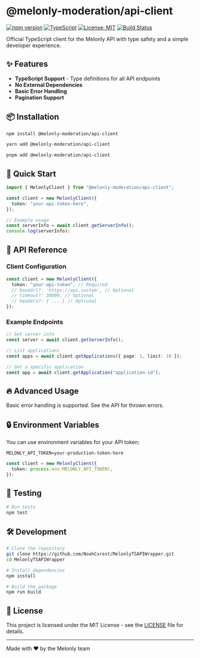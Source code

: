 # @melonly-moderation/api-client

[![npm version](https://badge.fury.io/js/%40melonly%2Fapi-client.svg)](https://badge.fury.io/js/%40melonly%2Fapi-client)
[![TypeScript](https://img.shields.io/badge/%3C%2F%3E-TypeScript-%230074c1.svg)](http://www.typescriptlang.org/)
[![License: MIT](https://img.shields.io/badge/License-MIT-yellow.svg)](https://opensource.org/licenses/MIT)
[![Build Status](https://github.com/NoahCxrest/MelonlyTSAPIWrapper/workflows/CI/badge.svg)](https://github.com/NoahCxrest/MelonlyTSAPIWrapper/actions)

Official TypeScript client for the Melonly API with type safety and a simple developer experience.

## ✨ Features

- **TypeScript Support** - Type definitions for all API endpoints
- **No External Dependencies**
- **Basic Error Handling**
- **Pagination Support**

## 📦 Installation

```bash
npm install @melonly-moderation/api-client
```

```bash
yarn add @melonly-moderation/api-client
```

```bash
pnpm add @melonly-moderation/api-client
```

## 🚀 Quick Start

```typescript
import { MelonlyClient } from "@melonly-moderation/api-client";

const client = new MelonlyClient({
  token: "your-api-token-here",
});

// Example usage
const serverInfo = await client.getServerInfo();
console.log(serverInfo);
```

## 📖 API Reference

### Client Configuration

```typescript
const client = new MelonlyClient({
  token: "your-api-token", // Required
  // baseUrl?: 'https://api.custom', // Optional
  // timeout?: 30000, // Optional
  // headers?: { ... } // Optional
});
```

### Example Endpoints

```typescript
// Get server info
const server = await client.getServerInfo();

// List applications
const apps = await client.getApplications({ page: 1, limit: 10 });

// Get a specific application
const app = await client.getApplication("application-id");
```

## 🔥 Advanced Usage

Basic error handling is supported. See the API for thrown errors.

## 🔒 Environment Variables

You can use environment variables for your API token:

```env
MELONLY_API_TOKEN=your-production-token-here
```

```typescript
const client = new MelonlyClient({
  token: process.env.MELONLY_API_TOKEN!,
});
```

## 🧪 Testing

```bash
# Run tests
npm test
```

## 🛠️ Development

```bash
# Clone the repository
git clone https://github.com/NoahCxrest/MelonlyTSAPIWrapper.git
cd MelonlyTSAPIWrapper

# Install dependencies
npm install

# Build the package
npm run build
```

## 📄 License

This project is licensed under the MIT License - see the [LICENSE](LICENSE) file for details.

---

Made with ❤️ by the Melonly team
